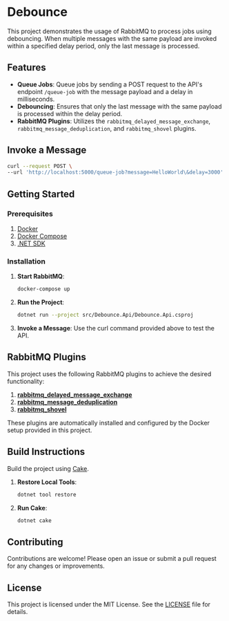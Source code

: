 # Debounce

This project demonstrates the usage of RabbitMQ to process jobs using debouncing. When multiple messages with the same payload are invoked within a specified delay period, only the last message is processed.

## Features

- **Queue Jobs**: Queue jobs by sending a POST request to the API's endpoint `/queue-job` with the message payload and a delay in milliseconds.
- **Debouncing**: Ensures that only the last message with the same payload is processed within the delay period.
- **RabbitMQ Plugins**: Utilizes the `rabbitmq_delayed_message_exchange`, `rabbitmq_message_deduplication`, and `rabbitmq_shovel` plugins.

## Invoke a Message

```sh
curl --request POST \
--url 'http://localhost:5000/queue-job?message=HelloWorld\&delay=3000'
```

## Getting Started

### Prerequisites

1. [Docker](https://www.docker.com/products/docker-desktop)
2. [Docker Compose](https://docs.docker.com/compose/install/)
3. [.NET SDK](https://dotnet.microsoft.com/download)

### Installation

1. **Start RabbitMQ**:
   ```sh
   docker-compose up
   ```

2. **Run the Project**:
   ```sh
   dotnet run --project src/Debounce.Api/Debounce.Api.csproj
   ```

3. **Invoke a Message**:
   Use the curl command provided above to test the API.

## RabbitMQ Plugins

This project uses the following RabbitMQ plugins to achieve the desired functionality:

1. **[rabbitmq_delayed_message_exchange](https://github.com/rabbitmq/rabbitmq-delayed-message-exchange)**
2. **[rabbitmq_message_deduplication](https://github.com/noxdafox/rabbitmq-message-deduplication)**
3. **[rabbitmq_shovel](https://www.rabbitmq.com/shovel.html)**

These plugins are automatically installed and configured by the Docker setup provided in this project.

## Build Instructions

Build the project using [Cake](https://cakebuild.net).

1. **Restore Local Tools**:
   ```sh
   dotnet tool restore
   ```

2. **Run Cake**:
   ```sh
   dotnet cake
   ```

## Contributing

Contributions are welcome! Please open an issue or submit a pull request for any changes or improvements.

## License

This project is licensed under the MIT License. See the [LICENSE](LICENSE) file for details.
